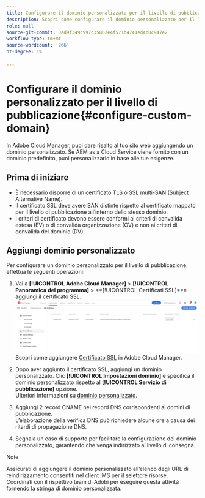 ```yaml
---
title: Configurare il dominio personalizzato per il livello di pubblicazione
description: Scopri come configurare il dominio personalizzato per il livello di pubblicazione in Adobe Cloud Manager.
role: null
source-git-commit: 0ad9f349c997c35862e4f571b4741ed4c0c947e2
workflow-type: tm+mt
source-wordcount: '266'
ht-degree: 1%

---
```



# Configurare il dominio personalizzato per il livello di pubblicazione{#configure-custom-domain}

In Adobe Cloud Manager, puoi dare risalto al tuo sito web aggiungendo un dominio personalizzato. Se AEM as a Cloud Service viene fornito con un dominio predefinito, puoi personalizzarlo in base alle tue esigenze.
<!-- For example, AEM sites can use `sites.custom_domain.com`, and the AEM publish domain can be accessed via `assets.custom_domain.com`. Additionally, getting an SSL certificate for assets.pmi.com with a SAN entry for `delivery.custom_domain.com` improves security and trustworthiness. -->

## Prima di iniziare

* È necessario disporre di un certificato TLS o SSL multi-SAN (Subject Alternative Name).
* Il certificato SSL deve avere SAN distinte rispetto al certificato mappato per il livello di pubblicazione all’interno dello stesso dominio.
* I criteri di certificato devono essere conformi ai criteri di convalida estesa (EV) o di convalida organizzazione (OV) e non ai criteri di convalida del dominio (DV).


## Aggiungi dominio personalizzato

Per configurare un dominio personalizzato per il livello di pubblicazione, effettua le seguenti operazioni:

1. Vai a **[!UICONTROL Adobe Cloud Manager]** > **[!UICONTROL Panoramica del programma]** > **[!UICONTROL Certificati SSL]**e aggiungi il certificato SSL.
   ![immagine](/help/assets/assets/ssl-certificate.png)
Scopri come aggiungere [Certificato SSL](https://experienceleague.adobe.com/docs/experience-manager-cloud-service/content/implementing/using-cloud-manager/manage-ssl-certificates/add-ssl-certificate.html?lang=en) in Adobe Cloud Manager.

1. Dopo aver aggiunto il certificato SSL, aggiungi un dominio personalizzato. Clic **[!UICONTROL Impostazioni dominio]** e specifica il dominio personalizzato rispetto al **[!UICONTROL Servizio di pubblicazione]** opzione.
   <br> Ulteriori informazioni su [dominio personalizzato](https://experienceleague.adobe.com/docs/experience-manager-cloud-service/content/implementing/using-cloud-manager/custom-domain-names/add-custom-domain-name.html?lang=en).

1. Aggiungi 2 record CNAME nel record DNS corrispondenti ai domini di pubblicazione.
   <br> L’elaborazione della verifica DNS può richiedere alcune ore a causa dei ritardi di propagazione DNS.

1. Segnala un caso di supporto per facilitare la configurazione del dominio personalizzato, garantendo che venga indirizzato al livello di consegna.

>[!NOTE]
>
> Assicurati di aggiungere il dominio personalizzato all’elenco degli URL di reindirizzamento consentiti nel client IMS per il selettore risorse.<br>Coordinati con il rispettivo team di Adobi per eseguire questa attività fornendo la stringa di dominio personalizzata.

